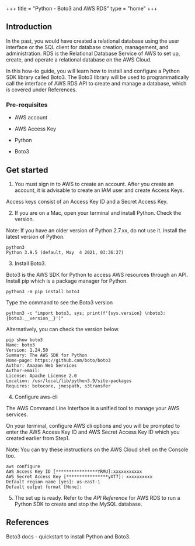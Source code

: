 +++
title = "Python - Boto3 and AWS RDS"
type = "home"
+++

## Introduction

In the past, you would have created a relational database using the user interface or the SQL client for database creation, management, and administration. RDS is the Relational Database Service of AWS to set up, create, and operate a relational database on the AWS Cloud. 

In this how-to guide, you will learn how to install and configure a Python SDK library called Boto3. The Boto3 library will be used to programmatically call the interface of AWS RDS API to create and manage a database, which is covered under References.

### Pre-requisites

- AWS account

- AWS Access Key

- Python

- Boto3

## Get started

1. You must sign in to AWS to create an account. After you create an account, it is advisable to create an IAM user and create Access Keys.

Access keys consist of an Access Key ID and a Secret Access Key. 

2. If you are on a Mac, open your terminal and install Python. Check the version.

Note: If you have an older version of Python 2.7.xx, do not use it. Install the latest version of Python.

    python3
    Python 3.9.5 (default, May  4 2021, 03:36:27) 

3. Install Boto3. 

Boto3 is the AWS SDK for Python to access AWS resources through an API. Install pip which is a package manager for Python.

    python3 -m pip install boto3

Type the command to see the Boto3 version

    python3 -c "import boto3, sys; print(f'{sys.version} \nboto3: {boto3.__version__}')"

Alternatively, you can check the version below.

    pip show boto3
    Name: boto3
    Version: 1.24.50
    Summary: The AWS SDK for Python
    Home-page: https://github.com/boto/boto3
    Author: Amazon Web Services
    Author-email: 
    License: Apache License 2.0
    Location: /usr/local/lib/python3.9/site-packages
    Requires: botocore, jmespath, s3transfer

4. Configure aws-cli

The AWS Command Line Interface is a unified tool to manage your AWS services.

On your terminal, configure AWS cli options and you will be prompted to enter the AWS Access Key ID and AWS Secret Access Key ID which you created earlier from Step1.

Note: You can try these instructions on the AWS Cloud shell on the Console too.

    aws configure
    AWS Access Key ID [****************YRMU]:xxxxxxxxxxx
    AWS Secret Access Key [****************yXT7]: xxxxxxxxxx
    Default region name [yes]: us-east-1
    Default output format [None]: 

5. The set up is ready. Refer to the *API Reference* for AWS RDS to run a Python SDK to create and stop the MySQL database.

## References

Boto3 docs - quickstart to install Python and Boto3.